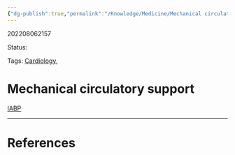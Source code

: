 ```yaml
---
{"dg-publish":true,"permalink":"/Knowledge/Medicine/Mechanical circulatory support/"}
---
```



202208062157

Status: 

Tags: [Cardiology](Cardiology), 

# Mechanical circulatory support
[IABP](Intra-aortic%20balloon%20pump.md)








___
# References